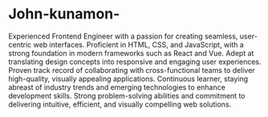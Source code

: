 # John-kunamon-
Experienced Frontend Engineer with a passion for creating seamless, user-centric web interfaces. Proficient in HTML, CSS, and JavaScript, with a strong foundation in modern frameworks such as React and Vue. Adept at translating design concepts into responsive and engaging user experiences. Proven track record of collaborating with cross-functional teams to deliver high-quality, visually appealing applications. Continuous learner, staying abreast of industry trends and emerging technologies to enhance development skills. Strong problem-solving abilities and commitment to delivering intuitive, efficient, and visually compelling web solutions.
